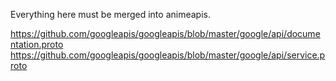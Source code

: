 Everything here must be merged into animeapis.

https://github.com/googleapis/googleapis/blob/master/google/api/documentation.proto
https://github.com/googleapis/googleapis/blob/master/google/api/service.proto
